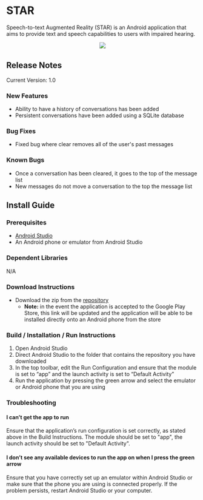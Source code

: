 # STAR

Speech-to-text Augmented Reality (STAR) is an Android application that aims to provide text and speech capabilities to users with impaired hearing.

<p align="center">
  <img src ="http://i.imgur.com/4MJ2hPn.png"/>
</p>

## Release Notes
Current Version: 1.0

### New Features
* Ability to have a history of conversations has been added
* Persistent conversations have been added using a SQLite database

### Bug Fixes
* Fixed bug where clear removes all of the user's past messages

### Known Bugs
* Once a conversation has been cleared, it goes to the top of the message list
* New messages do not move a conversation to the top the message list

## Install Guide

### Prerequisites
* [Android Studio](https://developer.android.com/studio/index.html)
* An Android phone or emulator from Android Studio

### Dependent Libraries
N/A

### Download Instructions
* Download the zip from the [repository](https://github.com/quintonj/STAR) 
  * __Note:__ in the event the application is accepted to the Google Play Store, this link will be updated and the application will be able to be installed directly onto an Android phone from the store

### Build / Installation / Run Instructions 
1. Open Android Studio
2. Direct Android Studio to the folder that contains the repository you have downloaded
3. In the top toolbar, edit the Run Configuration and ensure that the module is set to “app” and the launch activity is set to “Default Activity”
4. Run the application by pressing the green arrow and select the emulator or Android phone that you are using

### Troubleshooting
#### I can’t get the app to run
Ensure that the application’s run configuration is set correctly, as stated above in the Build Instructions. The module should be set to "app", the launch activity should be set to "Default Activity".

#### I don’t see any available devices to run the app on when I press the green arrow
Ensure that you have correctly set up an emulator within Android Studio or make sure that the phone you are using is connected properly. If the problem persists, restart Android Studio or your computer.




